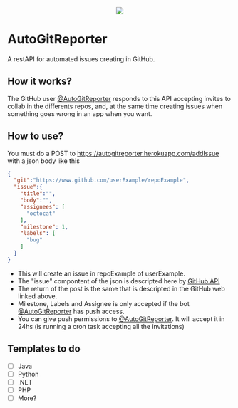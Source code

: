 <p align="center">
  <img src="https://imgur.com/g2KAZGh.png">
</p>

# AutoGitReporter
A restAPI for automated issues creating in GitHub.

## How it works?
The GitHub user [@AutoGitReporter](https://github.com/AutoGitReporter) responds to this API accepting invites to collab in the differents repos, and, at the same time creating issues when something goes wrong in an app when you want.

## How to use?
You must do a POST to https://autogitreporter.herokuapp.com/addIssue with a json body like this

```json
{
  "git":"https://www.github.com/userExample/repoExample",
  "issue":{
    "title":"",
    "body":"",
    "assignees": [
      "octocat"
    ],
    "milestone": 1,
    "labels": [
      "bug"
    ]
  }
}  
```
- This will create an issue in repoExample of userExample.
- The "issue" compontent of the json is descripted here by [GitHub API](https://developer.github.com/v3/issues/#parameters-2)
- The return of the post is the same that is descripted in the GitHub web linked above.
- Milestone, Labels and Assignee is only accepted if the bot [@AutoGitReporter](https://github.com/AutoGitReporter) has push access.
- You can give push permissions to [@AutoGitReporter](https://github.com/AutoGitReporter). It will accept it in 24hs (is running a cron task accepting all the invitations)

## Templates to do
- [ ] Java
- [ ] Python
- [ ] .NET
- [ ] PHP
- [ ] More?
